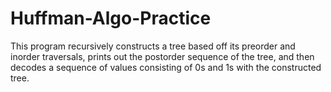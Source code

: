 # Huffman-Algo-Practice

This program recursively constructs a tree based off its preorder and inorder traversals, prints out the postorder sequence of the tree, and then decodes a sequence of values consisting of 0s and 1s with the constructed tree.

